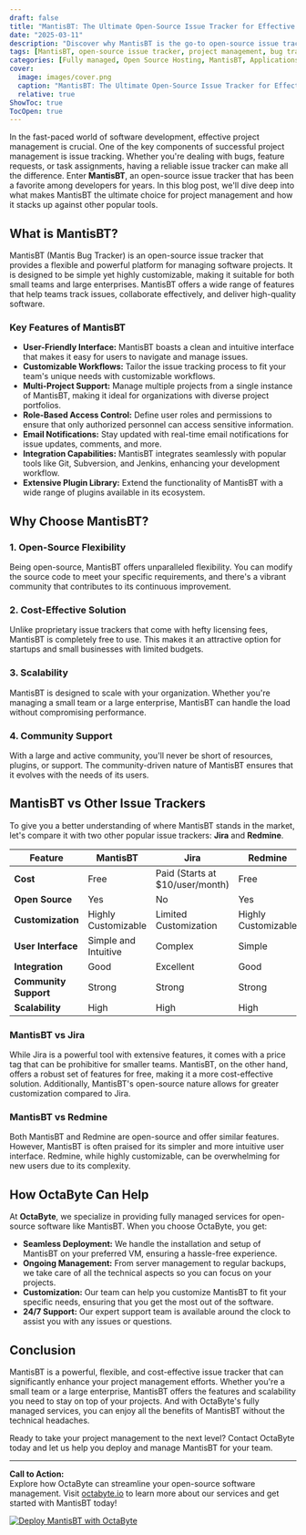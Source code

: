 ```yaml
---
draft: false
title: "MantisBT: The Ultimate Open-Source Issue Tracker for Effective Project Management"
date: "2025-03-11"
description: "Discover why MantisBT is the go-to open-source issue tracker for seamless project management. Learn about its features, benefits, and how it compares to other popular tools in the market."
tags: [MantisBT, open-source issue tracker, project management, bug tracking, MantisBT vs Jira, MantisBT vs Redmine, open-source software, issue tracking tools, OctaByte, managed open-source services]
categories: [Fully managed, Open Source Hosting, MantisBT, Applications, Customer Support]
cover:
  image: images/cover.png
  caption: "MantisBT: The Ultimate Open-Source Issue Tracker for Effective Project Management"
  relative: true
ShowToc: true
TocOpen: true
---
```



In the fast-paced world of software development, effective project management is crucial. One of the key components of successful project management is issue tracking. Whether you're dealing with bugs, feature requests, or task assignments, having a reliable issue tracker can make all the difference. Enter **MantisBT**, an open-source issue tracker that has been a favorite among developers for years. In this blog post, we'll dive deep into what makes MantisBT the ultimate choice for project management and how it stacks up against other popular tools.

## What is MantisBT?

MantisBT (Mantis Bug Tracker) is an open-source issue tracker that provides a flexible and powerful platform for managing software projects. It is designed to be simple yet highly customizable, making it suitable for both small teams and large enterprises. MantisBT offers a wide range of features that help teams track issues, collaborate effectively, and deliver high-quality software.

### Key Features of MantisBT

- **User-Friendly Interface:** MantisBT boasts a clean and intuitive interface that makes it easy for users to navigate and manage issues.
- **Customizable Workflows:** Tailor the issue tracking process to fit your team's unique needs with customizable workflows.
- **Multi-Project Support:** Manage multiple projects from a single instance of MantisBT, making it ideal for organizations with diverse project portfolios.
- **Role-Based Access Control:** Define user roles and permissions to ensure that only authorized personnel can access sensitive information.
- **Email Notifications:** Stay updated with real-time email notifications for issue updates, comments, and more.
- **Integration Capabilities:** MantisBT integrates seamlessly with popular tools like Git, Subversion, and Jenkins, enhancing your development workflow.
- **Extensive Plugin Library:** Extend the functionality of MantisBT with a wide range of plugins available in its ecosystem.

## Why Choose MantisBT?

### 1. **Open-Source Flexibility**
Being open-source, MantisBT offers unparalleled flexibility. You can modify the source code to meet your specific requirements, and there's a vibrant community that contributes to its continuous improvement.

### 2. **Cost-Effective Solution**
Unlike proprietary issue trackers that come with hefty licensing fees, MantisBT is completely free to use. This makes it an attractive option for startups and small businesses with limited budgets.

### 3. **Scalability**
MantisBT is designed to scale with your organization. Whether you're managing a small team or a large enterprise, MantisBT can handle the load without compromising performance.

### 4. **Community Support**
With a large and active community, you'll never be short of resources, plugins, or support. The community-driven nature of MantisBT ensures that it evolves with the needs of its users.

## MantisBT vs Other Issue Trackers

To give you a better understanding of where MantisBT stands in the market, let's compare it with two other popular issue trackers: **Jira** and **Redmine**.

| Feature                | MantisBT                  | Jira                      | Redmine                   |
|------------------------|---------------------------|---------------------------|---------------------------|
| **Cost**               | Free                      | Paid (Starts at $10/user/month) | Free                      |
| **Open Source**        | Yes                       | No                        | Yes                       |
| **Customization**      | Highly Customizable       | Limited Customization     | Highly Customizable       |
| **User Interface**     | Simple and Intuitive      | Complex                   | Simple                    |
| **Integration**        | Good                      | Excellent                 | Good                      |
| **Community Support**  | Strong                    | Strong                    | Strong                    |
| **Scalability**        | High                      | High                      | High                      |

### MantisBT vs Jira

While Jira is a powerful tool with extensive features, it comes with a price tag that can be prohibitive for smaller teams. MantisBT, on the other hand, offers a robust set of features for free, making it a more cost-effective solution. Additionally, MantisBT's open-source nature allows for greater customization compared to Jira.

### MantisBT vs Redmine

Both MantisBT and Redmine are open-source and offer similar features. However, MantisBT is often praised for its simpler and more intuitive user interface. Redmine, while highly customizable, can be overwhelming for new users due to its complexity.

## How OctaByte Can Help

At **OctaByte**, we specialize in providing fully managed services for open-source software like MantisBT. When you choose OctaByte, you get:

- **Seamless Deployment:** We handle the installation and setup of MantisBT on your preferred VM, ensuring a hassle-free experience.
- **Ongoing Management:** From server management to regular backups, we take care of all the technical aspects so you can focus on your projects.
- **Customization:** Our team can help you customize MantisBT to fit your specific needs, ensuring that you get the most out of the software.
- **24/7 Support:** Our expert support team is available around the clock to assist you with any issues or questions.

## Conclusion

MantisBT is a powerful, flexible, and cost-effective issue tracker that can significantly enhance your project management efforts. Whether you're a small team or a large enterprise, MantisBT offers the features and scalability you need to stay on top of your projects. And with OctaByte's fully managed services, you can enjoy all the benefits of MantisBT without the technical headaches.

Ready to take your project management to the next level? Contact OctaByte today and let us help you deploy and manage MantisBT for your team.

---

**Call to Action:**  
Explore how OctaByte can streamline your open-source software management. Visit [octabyte.io](https://octabyte.io) to learn more about our services and get started with MantisBT today!

[![Deploy MantisBT with OctaByte](/images/deploy-on-octabyte.png)](https://octabyte.io/fully-managed-open-source-services/applications/customer-support/mantisbt)